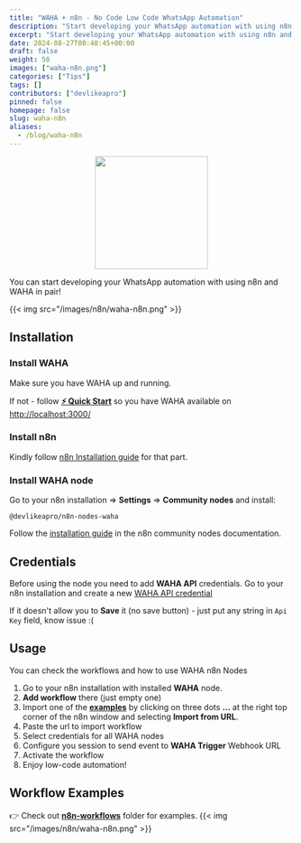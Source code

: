 ```yaml
---
title: "WAHA + n8n - No Code Low Code WhatsApp Automation"
description: "Start developing your WhatsApp automation with using n8n and WAHA in pair!"
excerpt: "Start developing your WhatsApp automation with using n8n and WAHA in pair!"
date: 2024-08-27T08:48:45+00:00
draft: false
weight: 50
images: ["waha-n8n.png"]
categories: ["Tips"]
tags: []
contributors: ["devlikeapro"]
pinned: false
homepage: false
slug: waha-n8n
aliases:
  - /blog/waha-n8n
---
```


<p align="center">
  <img src="/images/n8n/WAHA+n8n.png" width='200'/>
</p>

You can start developing your WhatsApp automation with using n8n and WAHA in pair!

{{< img src="/images/n8n/waha-n8n.png" >}}

## Installation

### Install WAHA
Make sure you have WAHA up and running.

If not - follow
[**⚡ Quick Start**](https://waha.devlike.pro/docs/overview/quick-start/)
so you have WAHA available on
[http://localhost:3000/](http://localhost:3000/)

### Install n8n
Kindly follow [n8n Installation guide](https://docs.n8n.io/hosting/installation/docker/#starting-n8n) for that part.


### Install WAHA node
Go to your n8n installation => **Settings** => **Community nodes** and install:

```
@devlikeapro/n8n-nodes-waha
```

Follow the [installation guide](https://docs.n8n.io/integrations/community-nodes/installation/) in the n8n community nodes documentation.

## Credentials

Before using the node you need to add **WAHA API** credentials.
Go to your n8n installation and create a new
[WAHA API credential](https://docs.n8n.io/credentials/add-edit-credentials/)

If it doesn't allow you to **Save** it (no save button) - just put any string in `Api Key` field, know issue :(

## Usage
You can check the workflows and how to use WAHA n8n Nodes
1. Go to your n8n installation with installed **WAHA** node.
2. **Add workflow** there (just empty one)
3. Import one of the [**examples**](https://github.com/devlikeapro/n8n-nodes-waha/tree/master/n8n-workflows) by clicking on three dots **...** at the right top corner
   of the n8n window and selecting **Import from URL**.
4. Paste the url to import workflow
5. Select credentials for all WAHA nodes
6. Configure you session to send event to **WAHA Trigger** Webhook URL
7. Activate the workflow
8. Enjoy low-code automation!


## Workflow Examples
👉 Check out [**n8n-workflows**](https://github.com/devlikeapro/n8n-nodes-waha/tree/master/n8n-workflows) folder for examples.
{{< img src="/images/n8n/waha-n8n.png" >}}

